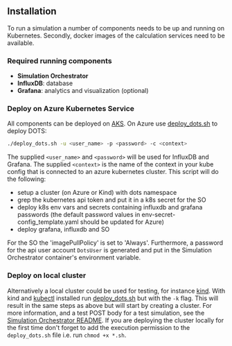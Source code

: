 ## Installation
To run a simulation a number of components needs to be up and running on Kubernetes. Secondly, docker images of the calculation services need to be available.

### Required running components
- **Simulation Orchestrator**
- **InfluxDB**: database
- **Grafana**: analytics and visualization (optional)

### Deploy on Azure Kubernetes Service
All components can be deployed on [AKS](https://learn.microsoft.com/en-us/azure/aks/). On Azure use [deploy_dots.sh](https://github.com/dots-energy/dots-simulation-orchestrator/blob/main/k8s/deploy_dots.sh) to deploy DOTS:
```bash
./deploy_dots.sh -u <user_name> -p <password> -c <context>
```
The supplied `<user_name>` and `<password>` will be used for InfluxDB and Grafana. The supplied `<context>` is the name of the context in your kube config that is connected to an azure kubernetes cluster.
This script will do the following:
- setup a cluster (on Azure or Kind) with dots namespace
- grep the kubernetes api token and put it in a k8s secret for the SO
- deploy k8s env vars and secrets containing influxdb and grafana passwords
(the default password values in env-secret-config_template.yaml should be updated for Azure)
- deploy grafana, influxdb and SO

For the SO the 'imagePullPolicy' is set to 'Always'. Furthermore, a password for the api user account `DotsUser` is generated and put in the Simulation Orchestrator container's environment variable.

### Deploy on local cluster
Alternatively a local cluster could be used for testing, for instance [kind](https://kind.sigs.k8s.io/). With kind and [kubectl](https://kubernetes.io/docs/tasks/tools/) installed run [deploy_dots.sh](https://github.com/dots-energy/dots-simulation-orchestrator/blob/main/k8s/deploy_dots.sh) but with the `-k` flag. This will result in the same steps as above but will start by creating a cluster. For more information, and a test POST body for a test simulation, see the [Simulation Orchestrator README](https://github.com/dots-energy/dots-simulation-orchestrator?tab=readme-ov-file#simulation-orchestrator-for-the-energy-system-microservices-cloud-simulator). If you are deploying the cluster locally for the first time don't forget to add the execution permission to the `deploy_dots.sh` file i.e. run `chmod +x *.sh`.